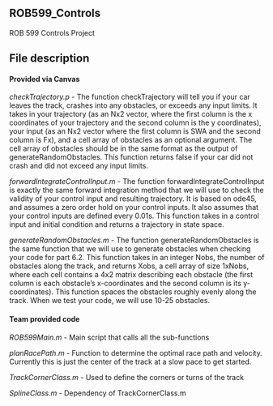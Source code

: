 ## ROB599_Controls
ROB 599 Controls Project

## File description
#### Provided via Canvas
*checkTrajectory.p* - The function checkTrajectory will tell you if your car leaves the track, crashes into any obstacles, or exceeds any input limits. It takes in your trajectory (as an Nx2 vector, where the first column is the x coordinates of your trajectory and the second column is the y coordinates), your input (as an Nx2 vector where the first column is SWA and the second column is Fx), and a cell array of obstacles as an optional argument. The cell array of obstacles should be in the same format as the output of generateRandomObstacles. This function returns false if your car did not crash and did not exceed any input limits.

*forwardIntegrateControlInput.m* - The function forwardIntegrateControlInput is exactly the same forward integration method that we will use to check the validity of your control input and resulting trajectory. It is based on ode45, and assumes a zero order hold on your control inputs. It also assumes that your control inputs are defined every 0.01s. This function takes in a control input and initial condition and returns a trajectory in state space.

*generateRandomObstacles.m* - The function generateRandomObstacles is the same function that we will use to generate obstacles when checking your code for part 6.2. This function takes in an integer Nobs, the number of obstacles along the track, and returns Xobs, a cell array of size 1xNobs, where each cell contains a 4x2 matrix describing each obstacle (the first column is each obstacle’s x-coordinates and the second column is its y-coordinates). This function spaces the obstacles roughly evenly along the track. When we test your code, we will use 10-25 obstacles.

#### Team provided code
*ROB599Main.m* - Main script that calls all the sub-functions

*planRacePath.m* - Function to determine the optimal race path and velocity. Currently this is just the center of the track at a slow pace to get started.

*TrackCornerClass.m* - Used to define the corners or turns of the track

*SplineClass.m* - Dependency of TrackCornerClass.m
